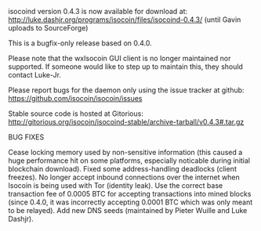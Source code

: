 isocoind version 0.4.3 is now available for download at:
http://luke.dashjr.org/programs/isocoin/files/isocoind-0.4.3/ (until Gavin uploads to SourceForge)

This is a bugfix-only release based on 0.4.0.

Please note that the wxIsocoin GUI client is no longer maintained nor supported. If someone would like to step up to maintain this, they should contact Luke-Jr.

Please report bugs for the daemon only using the issue tracker at github:
https://github.com/isocoin/isocoin/issues

Stable source code is hosted at Gitorious:
http://gitorious.org/isocoin/isocoind-stable/archive-tarball/v0.4.3#.tar.gz

BUG FIXES

Cease locking memory used by non-sensitive information (this caused a huge performance hit on some platforms, especially noticable during initial blockchain download).
Fixed some address-handling deadlocks (client freezes).
No longer accept inbound connections over the internet when Isocoin is being used with Tor (identity leak).
Use the correct base transaction fee of 0.0005 BTC for accepting transactions into mined blocks (since 0.4.0, it was incorrectly accepting 0.0001 BTC which was only meant to be relayed).
Add new DNS seeds (maintained by Pieter Wuille and Luke Dashjr).

